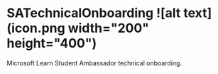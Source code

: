 # SATechnicalOnboarding ![alt text](icon.png width="200" height="400")
Microsoft Learn Student Ambassador technical onboarding. 
